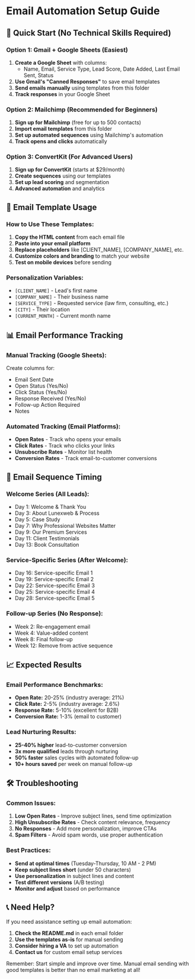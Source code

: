 # Email Automation Setup Guide

## 🎯 Quick Start (No Technical Skills Required)

### Option 1: Gmail + Google Sheets (Easiest)
1. **Create a Google Sheet** with columns:
   - Name, Email, Service Type, Lead Score, Date Added, Last Email Sent, Status
2. **Use Gmail's "Canned Responses"** to save email templates
3. **Send emails manually** using templates from this folder
4. **Track responses** in your Google Sheet

### Option 2: Mailchimp (Recommended for Beginners)
1. **Sign up for Mailchimp** (free for up to 500 contacts)
2. **Import email templates** from this folder
3. **Set up automated sequences** using Mailchimp's automation
4. **Track opens and clicks** automatically

### Option 3: ConvertKit (For Advanced Users)
1. **Sign up for ConvertKit** (starts at $29/month)
2. **Create sequences** using our templates
3. **Set up lead scoring** and segmentation
4. **Advanced automation** and analytics

## 📧 Email Template Usage

### How to Use These Templates:
1. **Copy the HTML content** from each email file
2. **Paste into your email platform**
3. **Replace placeholders** like [CLIENT_NAME], [COMPANY_NAME], etc.
4. **Customize colors and branding** to match your website
5. **Test on mobile devices** before sending

### Personalization Variables:
- `[CLIENT_NAME]` - Lead's first name
- `[COMPANY_NAME]` - Their business name
- `[SERVICE_TYPE]` - Requested service (law firm, consulting, etc.)
- `[CITY]` - Their location
- `[CURRENT_MONTH]` - Current month name

## 📊 Email Performance Tracking

### Manual Tracking (Google Sheets):
Create columns for:
- Email Sent Date
- Open Status (Yes/No)
- Click Status (Yes/No)
- Response Received (Yes/No)
- Follow-up Action Required
- Notes

### Automated Tracking (Email Platforms):
- **Open Rates** - Track who opens your emails
- **Click Rates** - Track who clicks your links
- **Unsubscribe Rates** - Monitor list health
- **Conversion Rates** - Track email-to-customer conversions

## 🚀 Email Sequence Timing

### Welcome Series (All Leads):
- Day 1: Welcome & Thank You
- Day 3: About Lunexweb & Process
- Day 5: Case Study
- Day 7: Why Professional Websites Matter
- Day 9: Our Premium Services
- Day 11: Client Testimonials
- Day 13: Book Consultation

### Service-Specific Series (After Welcome):
- Day 16: Service-specific Email 1
- Day 19: Service-specific Email 2
- Day 22: Service-specific Email 3
- Day 25: Service-specific Email 4
- Day 28: Service-specific Email 5

### Follow-up Series (No Response):
- Week 2: Re-engagement email
- Week 4: Value-added content
- Week 8: Final follow-up
- Week 12: Remove from active sequence

## 📈 Expected Results

### Email Performance Benchmarks:
- **Open Rate:** 20-25% (industry average: 21%)
- **Click Rate:** 2-5% (industry average: 2.6%)
- **Response Rate:** 5-10% (excellent for B2B)
- **Conversion Rate:** 1-3% (email to customer)

### Lead Nurturing Results:
- **25-40% higher** lead-to-customer conversion
- **3x more qualified** leads through nurturing
- **50% faster** sales cycles with automated follow-up
- **10+ hours saved** per week on manual follow-up

## 🛠️ Troubleshooting

### Common Issues:
1. **Low Open Rates** - Improve subject lines, send time optimization
2. **High Unsubscribe Rates** - Check content relevance, frequency
3. **No Responses** - Add more personalization, improve CTAs
4. **Spam Filters** - Avoid spam words, use proper authentication

### Best Practices:
- **Send at optimal times** (Tuesday-Thursday, 10 AM - 2 PM)
- **Keep subject lines short** (under 50 characters)
- **Use personalization** in subject lines and content
- **Test different versions** (A/B testing)
- **Monitor and adjust** based on performance

## 📞 Need Help?

If you need assistance setting up email automation:
1. **Check the README.md** in each email folder
2. **Use the templates as-is** for manual sending
3. **Consider hiring a VA** to set up automation
4. **Contact us** for custom email setup services

Remember: Start simple and improve over time. Manual email sending with good templates is better than no email marketing at all!





